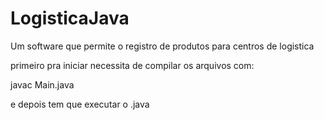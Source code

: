 # LogisticaJava

Um software que permite o registro de produtos para centros de logistica

primeiro pra iniciar necessita de compilar os arquivos com:

javac Main.java

e depois tem que executar o .java
